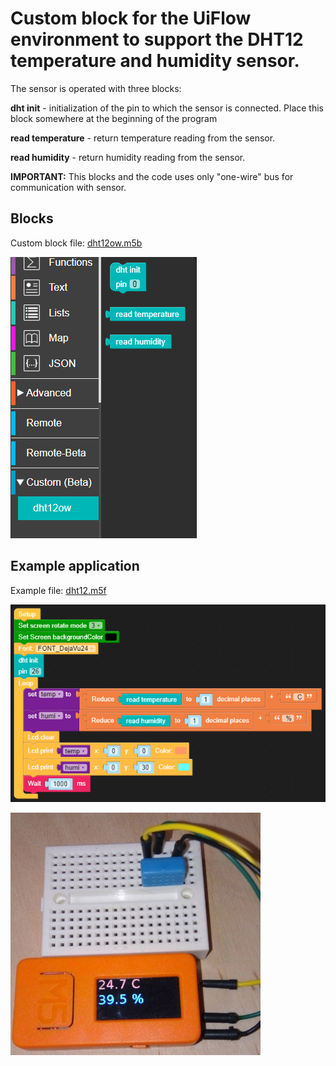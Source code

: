 
# Custom block for the UiFlow environment to support the DHT12 temperature and humidity sensor.


 The sensor is operated with three blocks:

 **dht init** - initialization of the pin to which the sensor is connected.  Place this block somewhere at the beginning of the program

 **read temperature** - return temperature reading from the sensor.

 **read humidity** - return humidity reading from the sensor.

 **IMPORTANT:** This blocks and the code uses only "one-wire" bus for communication with sensor.


## Blocks

Custom block file: [dht12ow.m5b](dht12ow.m5b)

![block.png](block.png)

## Example application

Example file: [dht12.m5f](dht12.m5f)

![example.png](example.png)

![overview.jpg](overview.jpg)

